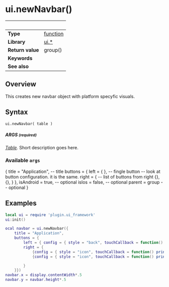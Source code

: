 # ui.newNavbar()

|                      | &nbsp; 
| -------------------- | ---------------------------------------------------------------
| __Type__             | [function](http://docs.coronalabs.com/api/type/Function.html)
| __Library__          | [ui.*](Readme.markdown)
| __Return value__     | group()
| __Keywords__         | 
| __See also__         | 


## Overview

This creates new navbar object with platform specyfic visuals.


## Syntax

	ui.newNavbar( table )

##### ARGS <small>(required)</small>
_[Table](http://docs.coronalabs.com/api/type/Table.html)._ Short description goes here.

### Available `args`

{
	title = "Application", -- title
	buttons = {
	    left = { }, -- fingle button -- look at button configuration. it is the same.
	    right = { -- list of buttons from right
	        {},
	        {},
	    }
	},
	isAndroid = true, -- optional
	isIos = false, -- optional
	parent = group -- optional
}


## Examples

``````lua
local ui = require 'plugin.ui_framework'
ui:init()

ocal navbar = ui.newNavbar({
    title = "Application", 
    buttons = {
        left = { config = { style = "back", touchCallback = function() print("back touched") end}, label = {text = "home"} },
        right = {
            {config = { style = "icon", touchCallback = function() print("options touched") end}, icon = {text = ui.fonts.icon.options} },
            {config = { style = "icon", touchCallback = function() print("search touched") end}, icon = {text = ui.fonts.icon.search} },

        } 
    }})
navbar.x = display.contentWidth*.5
navbar.y = navbar.height*.5
``````
